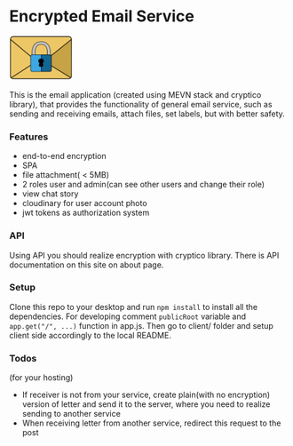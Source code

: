# Encrypted Email Service

<img src="client/src/assets/logo.svg" alt=logo width="113" height=80>

This is the email application (created using MEVN stack and cryptico library), that provides the functionality of general email service, such as sending and receiving emails, attach files, set labels, but with better safety.

### Features
- end-to-end encryption
- SPA
- file attachment( < 5MB)
- 2 roles user and admin(can see other users and change their role)
- view chat story
- cloudinary for user account photo
- jwt tokens as authorization system

### API 
Using API you should realize encryption with cryptico library. There is API documentation on this site on about page.

### Setup
Clone this repo to your desktop and run `npm install` to install all the dependencies. For developing comment `publicRoot` variable and `app.get("/", ...)` function in app.js. Then go to client/ folder and setup client side accordingly to the local README.

### Todos 
(for your hosting)
 - If receiver is not from your service, create plain(with no encryption) version of letter and send it to the server, where you need to realize sending to another service
 - When receiving letter from another service, redirect this request to the post 
